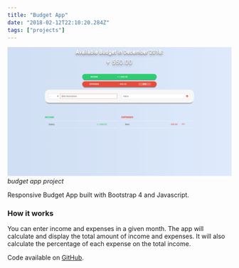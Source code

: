 ```yaml
---
title: "Budget App"
date: "2018-02-12T22:10:20.284Z"
tags: ["projects"]
---
```


![budget app project](1.png)
_budget app project_

Responsive Budget App built with Bootstrap 4 and Javascript.

### How it works

You can enter income and expenses in a given month.
The app will calculate and display the total amount of income and expenses.
It will also calculate the percentage of each expense on the total income.

Code available on [GitHub](https://github.com/eneax/budgetApp).
